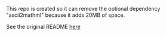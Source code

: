 This repo is created so it can remove the optional dependency "ascii2mathml" because it adds 20MB of space.

See the original README [here](https://github.com/runarberg/markdown-it-math)
